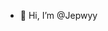 - 👋 Hi, I’m @Jepwyy

<!---
Jepwyy/Jepwyy is a ✨ special ✨ repository because its `README.md` (this file) appears on your GitHub profile.
You can click the Preview link to take a look at your changes.
--->
